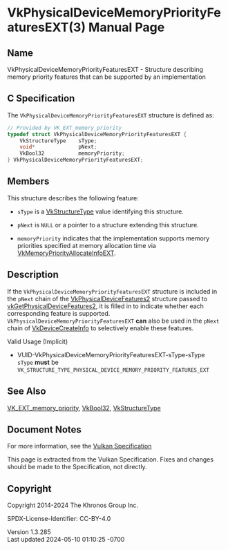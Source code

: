 # VkPhysicalDeviceMemoryPriorityFeaturesEXT(3) Manual Page

## Name

VkPhysicalDeviceMemoryPriorityFeaturesEXT - Structure describing memory
priority features that can be supported by an implementation



## <a href="#_c_specification" class="anchor"></a>C Specification

The `VkPhysicalDeviceMemoryPriorityFeaturesEXT` structure is defined as:

``` c
// Provided by VK_EXT_memory_priority
typedef struct VkPhysicalDeviceMemoryPriorityFeaturesEXT {
    VkStructureType    sType;
    void*              pNext;
    VkBool32           memoryPriority;
} VkPhysicalDeviceMemoryPriorityFeaturesEXT;
```

## <a href="#_members" class="anchor"></a>Members

This structure describes the following feature:

- `sType` is a [VkStructureType](https://registry.khronos.org/vulkan/specs/1.3-extensions/man/html/VkStructureType.html) value identifying
  this structure.

- `pNext` is `NULL` or a pointer to a structure extending this
  structure.

- <span id="features-memoryPriority"></span> `memoryPriority` indicates
  that the implementation supports memory priorities specified at memory
  allocation time via
  [VkMemoryPriorityAllocateInfoEXT](https://registry.khronos.org/vulkan/specs/1.3-extensions/man/html/VkMemoryPriorityAllocateInfoEXT.html).

## <a href="#_description" class="anchor"></a>Description

If the `VkPhysicalDeviceMemoryPriorityFeaturesEXT` structure is included
in the `pNext` chain of the
[VkPhysicalDeviceFeatures2](https://registry.khronos.org/vulkan/specs/1.3-extensions/man/html/VkPhysicalDeviceFeatures2.html) structure
passed to
[vkGetPhysicalDeviceFeatures2](https://registry.khronos.org/vulkan/specs/1.3-extensions/man/html/vkGetPhysicalDeviceFeatures2.html), it is
filled in to indicate whether each corresponding feature is supported.
`VkPhysicalDeviceMemoryPriorityFeaturesEXT` **can** also be used in the
`pNext` chain of [VkDeviceCreateInfo](https://registry.khronos.org/vulkan/specs/1.3-extensions/man/html/VkDeviceCreateInfo.html) to
selectively enable these features.

Valid Usage (Implicit)

- <a href="#VUID-VkPhysicalDeviceMemoryPriorityFeaturesEXT-sType-sType"
  id="VUID-VkPhysicalDeviceMemoryPriorityFeaturesEXT-sType-sType"></a>
  VUID-VkPhysicalDeviceMemoryPriorityFeaturesEXT-sType-sType  
  `sType` **must** be
  `VK_STRUCTURE_TYPE_PHYSICAL_DEVICE_MEMORY_PRIORITY_FEATURES_EXT`

## <a href="#_see_also" class="anchor"></a>See Also

[VK_EXT_memory_priority](https://registry.khronos.org/vulkan/specs/1.3-extensions/man/html/VK_EXT_memory_priority.html),
[VkBool32](https://registry.khronos.org/vulkan/specs/1.3-extensions/man/html/VkBool32.html), [VkStructureType](https://registry.khronos.org/vulkan/specs/1.3-extensions/man/html/VkStructureType.html)

## <a href="#_document_notes" class="anchor"></a>Document Notes

For more information, see the <a
href="https://registry.khronos.org/vulkan/specs/1.3-extensions/html/vkspec.html#VkPhysicalDeviceMemoryPriorityFeaturesEXT"
target="_blank" rel="noopener">Vulkan Specification</a>

This page is extracted from the Vulkan Specification. Fixes and changes
should be made to the Specification, not directly.

## <a href="#_copyright" class="anchor"></a>Copyright

Copyright 2014-2024 The Khronos Group Inc.

SPDX-License-Identifier: CC-BY-4.0

Version 1.3.285  
Last updated 2024-05-10 01:10:25 -0700
